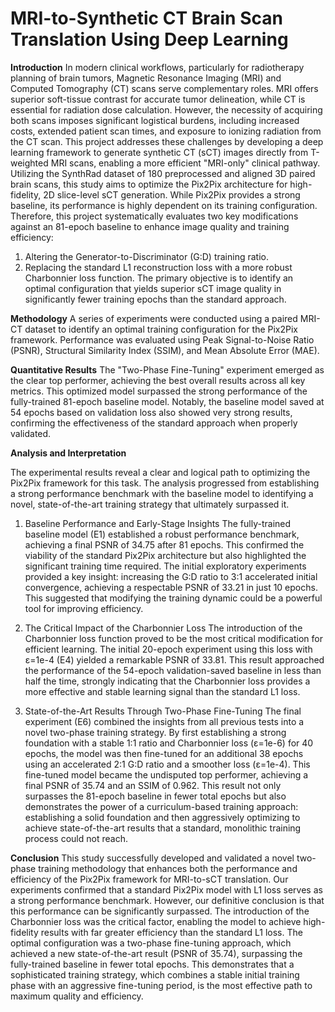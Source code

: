 # MRI-to-Synthetic CT Brain Scan Translation Using Deep Learning

**Introduction**
In modern clinical workflows, particularly for radiotherapy planning of brain tumors,
Magnetic Resonance Imaging (MRI) and Computed Tomography (CT) scans serve
complementary roles. MRI offers superior soft-tissue contrast for accurate tumor
delineation, while CT is essential for radiation dose calculation. However, the
necessity of acquiring both scans imposes significant logistical burdens, including
increased costs, extended patient scan times, and exposure to ionizing radiation
from the CT scan. This project addresses these challenges by developing a deep
learning framework to generate synthetic CT (sCT) images directly from T-weighted
MRI scans, enabling a more efficient "MRI-only" clinical pathway.
Utilizing the SynthRad dataset of 180 preprocessed and aligned 3D paired brain
scans, this study aims to optimize the Pix2Pix architecture for high-fidelity, 2D
slice-level sCT generation. While Pix2Pix provides a strong baseline, its performance
is highly dependent on its training configuration. Therefore, this project
systematically evaluates two key modifications against an 81-epoch baseline to
enhance image quality and training efficiency:
1. Altering the Generator-to-Discriminator (G:D) training ratio.
2. Replacing the standard L1 reconstruction loss with a more robust
Charbonnier loss function.
The primary objective is to identify an optimal configuration that yields superior sCT
image quality in significantly fewer training epochs than the standard approach.

**Methodology**
A series of experiments were conducted using a paired MRI-CT dataset to identify
an optimal training configuration for the Pix2Pix framework. Performance was
evaluated using Peak Signal-to-Noise Ratio (PSNR), Structural Similarity Index
(SSIM), and Mean Absolute Error (MAE).

**Quantitative Results**
The "Two-Phase Fine-Tuning" experiment emerged as the clear
top performer, achieving the best overall results across all key metrics. This
optimized model surpassed the strong performance of the fully-trained 81-epoch
baseline model. Notably, the baseline model saved at 54 epochs based on validation
loss also showed very strong results, confirming the effectiveness of the standard
approach when properly validated.

**Analysis and Interpretation**

The experimental results reveal a clear and logical path to optimizing the Pix2Pix
framework for this task. The analysis progressed from establishing a strong
performance benchmark with the baseline model to identifying a novel,
state-of-the-art training strategy that ultimately surpassed it.

1. Baseline Performance and Early-Stage Insights
The fully-trained baseline model (E1) established a robust performance benchmark,
achieving a final PSNR of 34.75 after 81 epochs. This confirmed the viability of the
standard Pix2Pix architecture but also highlighted the significant training time
required. The initial exploratory experiments provided a key insight: increasing the
G:D ratio to 3:1 accelerated initial convergence, achieving a respectable PSNR of
33.21 in just 10 epochs. This suggested that modifying the training dynamic could be
a powerful tool for improving efficiency.

2. The Critical Impact of the Charbonnier Loss
The introduction of the Charbonnier loss function proved to be the most critical
modification for efficient learning. The initial 20-epoch experiment using this loss with
ε=1e-4 (E4) yielded a remarkable PSNR of 33.81. This result approached the
performance of the 54-epoch validation-saved baseline in less than half the time,
strongly indicating that the Charbonnier loss provides a more effective and stable
learning signal than the standard L1 loss.

3. State-of-the-Art Results Through Two-Phase Fine-Tuning
The final experiment (E6) combined the insights from all previous tests into a novel
two-phase training strategy. By first establishing a strong foundation with a stable 1:1
ratio and Charbonnier loss (ε=1e-6) for 40 epochs, the model was then fine-tuned
for an additional 38 epochs using an accelerated 2:1 G:D ratio and a smoother loss (ε=1e-4).
This fine-tuned model became the undisputed top performer, achieving a final PSNR
of 35.74 and an SSIM of 0.962. This result not only surpasses the 81-epoch
baseline in fewer total epochs but also demonstrates the power of a
curriculum-based training approach: establishing a solid foundation and then
aggressively optimizing to achieve state-of-the-art results that a standard, monolithic
training process could not reach.

**Conclusion**
This study successfully developed and validated a novel two-phase training
methodology that enhances both the performance and efficiency of the Pix2Pix
framework for MRI-to-sCT translation.
Our experiments confirmed that a standard Pix2Pix model with L1 loss serves as a
strong performance benchmark. However, our definitive conclusion is that this
performance can be significantly surpassed. The introduction of the Charbonnier
loss was the critical factor, enabling the model to achieve high-fidelity results with far
greater efficiency than the standard L1 loss.
The optimal configuration was a two-phase fine-tuning approach, which achieved
a new state-of-the-art result (PSNR of 35.74), surpassing the fully-trained baseline in
fewer total epochs. This demonstrates that a sophisticated training strategy, which
combines a stable initial training phase with an aggressive fine-tuning period, is the
most effective path to maximum quality and efficiency.
